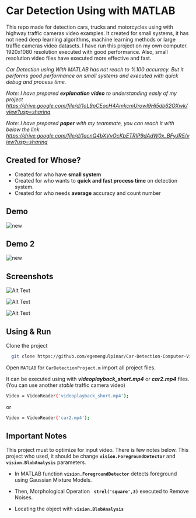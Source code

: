 # Car Detection Using with MATLAB

This repo made for detection cars, trucks and motorcycles using with highway traffic cameras video examples.
It created for small systems, it has not need deep learning algorithms, machine learning methods or large traffic cameras video datasets.
I have run this project on my own computer. 1920x1080 resolution executed with good performance. Also, small resolution video files have executed
more effective and fast. 

*Car Detection using With MATLAB has not reach to %100 accuracy. But it performs good performance on small systems and executed with quick debug and process time.*

*Note: I have prepared  **explanation video** to understanding easly of my project
https://drive.google.com/file/d/1oL9pCEocH4AmkcmUrowI9Hj5db62OXwk/view?usp=sharing*

*Note: I have prepared  **paper** with my teammate, you can reach it with below the link
https://drive.google.com/file/d/1qcnQ4bXVvOcKbETRIP9dAdW0x_BFyJR5/view?usp=sharing*

## Created for Whose?
- Created for who have **small system**
- Created for who wants to **quick and fast process time** on detection system.
- Created for who needs **average** accuracy and count number



## Demo



  
![new](https://media.giphy.com/media/Yd4PH8NZAVkiCpXcQ8/source.gif?cid=790b7611cf96c07e09c4546cd5ecc3eb4e652855625a15a5&rid=source.gif&ct=g)





## Demo 2

![new](https://media.giphy.com/media/8htJ4qtko7S3WfrWjR/source.gif?cid=790b76116de4f1b9328de6ef8d03949b0638e82abb46c349&rid=source.gif&ct=g)



## Screenshots


![Alt Text](https://www.linkpicture.com/q/ss_1_1.jpg)


![Alt Text](https://www.linkpicture.com/q/ss_2_1.jpg)


![Alt Text](https://www.linkpicture.com/q/ss_3_1.jpg)






## Using & Run 



Clone the project

```bash
  git clone https://github.com/egemengulpinar/Car-Detection-Computer-Vision.git
```



Open `MATLAB` for `CarDetectionProject.m` import all project files.

It can be executed using with ***videoplayback_short.mp4*** or ***car2.mp4*** files. (You can use another *stable* traffic camera video)
```bash
Video = VideoReader('videoplayback_short.mp4');
```
or
```bash
Video = VideoReader('car2.mp4');
```

## Important Notes

This project must to optimize for input video. There is few notes below. This project who used, it should be change
**`vision.ForegroundDetector`** and  **`vision.BlobAnalysis`** parameters.

- In MATLAB function **`vision.ForegroundDetector`** detects foreground using Gaussian Mixture Models.

- Then,  Morphological Operation **` strel('square',3)`** executed to Remove Noises.

- Locating the object with **`vision.BlobAnalysis`**





